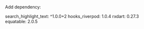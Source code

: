 Add dependency:

  search_highlight_text: ^1.0.0+2
  hooks_riverpod: 1.0.4
  rxdart: 0.27.3
  equatable: 2.0.5